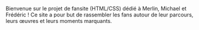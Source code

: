 Bienvenue sur le projet de fansite (HTML/CSS) dédié à Merlin, Michael et Frédéric ! 
Ce site a pour but de rassembler les fans autour de leur parcours, leurs œuvres et leurs moments marquants.
